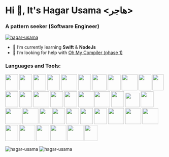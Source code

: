 Hi 👋, It's Hagar Usama <هاجر>
==============================

### A pattern seeker (Software Engineer)

[![hagar-usama](https://github-profile-trophy.vercel.app/?username=hagar-usama)](https://github.com/ryo-ma/github-profile-trophy)

- 🌱 I’m currently learning **Swift** & **NodeJs** 
-  🤝 I’m looking for help with [Oh My Compiler (phase 1)](https://github.com/Hagar-Usama/Lexical)

### Languages and Tools:
<img src="https://cdn.jsdelivr.net/gh/devicons/devicon/icons/c/c-original.svg" height=50, width=40/> <img src="https://cdn.jsdelivr.net/gh/devicons/devicon/icons/cplusplus/cplusplus-original.svg" height=50, width=40/> <img src="https://cdn.jsdelivr.net/gh/devicons/devicon/icons/swift/swift-original.svg" height=50, width=40/> <img src="https://cdn.jsdelivr.net/gh/devicons/devicon/icons/python/python-original.svg" height=50, width=40/> <img src="https://cdn.jsdelivr.net/gh/devicons/devicon/icons/java/java-original-wordmark.svg" height=50, width=50/> <img src="https://cdn.jsdelivr.net/gh/devicons/devicon/icons/csharp/csharp-original.svg" height=50, width=40/> <img src="https://cdn.jsdelivr.net/gh/devicons/devicon/icons/matlab/matlab-original.svg" height=50, width=45/>
<img src="https://cdn.jsdelivr.net/gh/devicons/devicon/icons/react/react-original.svg" height=50, width=40/> <img src="https://cdn.jsdelivr.net/gh/devicons/devicon/icons/flask/flask-original.svg" height=50, width=50/> <img src="https://cdn.jsdelivr.net/gh/devicons/devicon/icons/nodejs/nodejs-original.svg" height=50, width=40/> <img src="https://cdn.jsdelivr.net/gh/devicons/devicon/icons/jest/jest-plain.svg" height=50, width=35/> <img src="https://cdn.jsdelivr.net/gh/devicons/devicon/icons/opencv/opencv-original.svg" height=50, width=40/> <img src="https://cdn.jsdelivr.net/gh/devicons/devicon/icons/pytorch/pytorch-original.svg" height=50, width=40/> <img src="https://cdn.jsdelivr.net/gh/devicons/devicon/icons/pytest/pytest-original.svg" height=50, width=50/> <img src="https://cdn.jsdelivr.net/gh/devicons/devicon/icons/numpy/numpy-original.svg" height=50, width=40/> <img src="https://cdn.jsdelivr.net/gh/devicons/devicon/icons/dotnetcore/dotnetcore-original.svg" height=50, width=40/>
<img src="https://cdn.jsdelivr.net/gh/devicons/devicon/icons/firebase/firebase-plain.svg" height=50, width=50/><img src="https://cdn.jsdelivr.net/gh/devicons/devicon/icons/xcode/xcode-original.svg" height=50, width=50/> <img src="https://cdn.jsdelivr.net/gh/devicons/devicon/icons/vscode/vscode-original.svg" height=50, width=40/> <img src="https://www.vectorlogo.zone/logos/getpostman/getpostman-icon.svg" height=45, width=45/>
<img src="https://cdn.jsdelivr.net/gh/devicons/devicon/icons/git/git-original.svg" height=50, width=40/> <img src="https://cdn.jsdelivr.net/gh/devicons/devicon/icons/github/github-original.svg" height=50, width=50/> <img src="https://cdn.jsdelivr.net/gh/devicons/devicon/icons/bitbucket/bitbucket-original.svg" height=50, width=50/> <img src="https://cdn.jsdelivr.net/gh/devicons/devicon/icons/markdown/markdown-original.svg" height=50, width=40/><img src="https://cdn.jsdelivr.net/gh/devicons/devicon/icons/confluence/confluence-original.svg" height=50, width=40/> <img src="https://cdn.jsdelivr.net/gh/devicons/devicon/icons/jira/jira-original.svg" height=50, width=40/> <img src="https://cdn.jsdelivr.net/gh/devicons/devicon/icons/sourcetree/sourcetree-original.svg" height=50, width=40/>
<img src="https://cdn.jsdelivr.net/gh/devicons/devicon/icons/arduino/arduino-original.svg" height=50, width=40/> <img src="https://cdn.jsdelivr.net/gh/devicons/devicon/icons/docker/docker-original-wordmark.svg" height=50, width=50/> <img src="https://cdn.jsdelivr.net/gh/devicons/devicon/icons/heroku/heroku-plain-wordmark.svg" height=50, width=50/> <img src="https://cdn.jsdelivr.net/gh/devicons/devicon/icons/amazonwebservices/amazonwebservices-original.svg" height=50, width=50/> <img src="https://cdn.jsdelivr.net/gh/devicons/devicon/icons/jupyter/jupyter-original.svg" height=50, width=40/> <img src="https://cdn.jsdelivr.net/gh/devicons/devicon/icons/bash/bash-plain.svg" height=50, width=50/> <img src="https://www.vectorlogo.zone/logos/mariadb/mariadb-icon.svg" height=50, width=40/>
<img src="https://cdn.jsdelivr.net/gh/devicons/devicon/icons/linux/linux-original.svg" height=50, width=50/> <img src="https://cdn.jsdelivr.net/gh/devicons/devicon/icons/apple/apple-original.svg" height=50, width=/> <img src="https://cdn.jsdelivr.net/gh/devicons/devicon/icons/windows8/windows8-original.svg" height=50, width=40/>


![hagar-usama](https://github-readme-stats.vercel.app/api/top-langs?username=hagar-usama&show_icons=true&locale=en&layout=compact&langs_count=10&hide_progress=true&hide=jupyter%20notebook,%20html,%20makefile) ![hagar-usama](https://github-readme-stats.vercel.app/api?username=hagar-usama&show_icons=true&locale=en)


            
